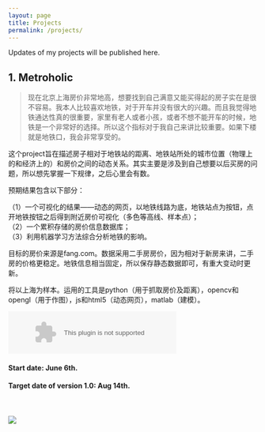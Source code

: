 ```yaml
---
layout: page
title: Projects
permalink: /projects/
---
```


Updates of my projects will be published here.

<h2>1. Metroholic</h2>

>现在北京上海房价非常地高，想要找到自己满意又能买得起的房子实在是很不容易。我本人比较喜欢地铁，对于开车并没有很大的兴趣。而且我觉得地铁通达性真的很重要，家里有老人或者小孩，或者不想不能开车的时候，地铁是一个非常好的选择。所以这个指标对于我自己来讲比较重要。如果下楼就是地铁口，我会非常享受的。

这个project旨在描述房子相对于地铁站的距离、地铁站所处的城市位置（物理上的和经济上的）和房价之间的动态关系。其实主要是涉及到自己想要以后买房的问题，所以想先掌握一下规律，之后心里会有数。

预期结果包含以下部分：

（1）一个可视化的结果——动态的网页，以地铁线路为底，地铁站点为按钮，点开地铁按钮之后得到附近房价可视化（多色等高线、样本点）；<br>
（2）一个累积存储的房价信息数据库；<br>
（3）利用机器学习方法综合分析地铁的影响。

目标的房价来源是fang.com。数据采用二手房房价，因为相对于新房来讲，二手房的价格更稳定。地铁信息相当固定，所以保存静态数据即可，有重大变动时更新。

将以上海为样本。运用的工具是python（用于抓取房价及距离），opencv和opengl（用于作图），js和html5（动态网页），matlab（建模）。

<embed src="http://music.163.com/style/swf/widget.swf?sid=212430&type=2&auto=1&width=320&height=66" width="340" height="86"  allowNetworking="all"><br>

<h4><b>Start date: June 6th.</b></h4>
<h4><b>Target date of version 1.0: Aug 14th.</b></h4><br>

<br>
<img src="http://ww3.sinaimg.cn/large/be5b4606jw1es1yq49f2oj208509oaaa.jpg">
